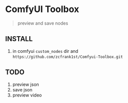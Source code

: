 ComfyUI Toolbox
=======

> preview and save nodes



## INSTALL
1. in comfyui `custom_nodes` dir and `https://github.com/zcfrank1st/Comfyui-Toolbox.git`


## TODO
1. preview json
2. save json
3. preview video